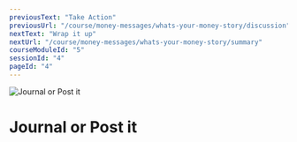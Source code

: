 ```yaml
---
previousText: "Take Action"
previousUrl: "/course/money-messages/whats-your-money-story/discussion"
nextText: "Wrap it up"
nextUrl: "/course/money-messages/whats-your-money-story/summary"
courseModuleId: "5"
sessionId: "4"
pageId: "4"
---
```



![Journal or Post it](/assets/img/journal-it.png)
# Journal or Post it
<!-- <sparkle-quiz question-id="111"></sparkle-quiz> -->
<sparkle-feed-post assignment-name="" ></sparkle-feed-post>
